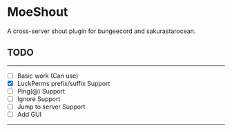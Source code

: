# MoeShout
A cross-server shout plugin for bungeecord and sakurastarocean.


## TODO

---

 - [ ] Basic work (Can use)
 - [x] LuckPerms prefix/suffix Support
 - [ ] Ping(@) Support
 - [ ] Ignore Support
 - [ ] Jump to server Support
 - [ ] Add GUI

---
